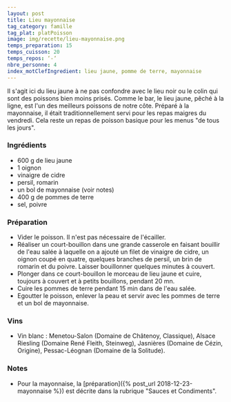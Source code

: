 ```yaml
---
layout: post
title: Lieu mayonnaise
tag_category: famille
tag_plat: platPoisson
image: img/recette/lieu-mayonnaise.png
temps_preparation: 15
temps_cuisson: 20
temps_repos: ‘-‘
nbre_personne: 4
index_motClefIngredient: lieu jaune, pomme de terre, mayonnaise
---
```

Il s'agit ici du lieu jaune à ne pas confondre avec le lieu noir ou le colin qui sont des poissons bien moins prisés. Comme le bar, le lieu jaune, pêché à la ligne, est l'un des meilleurs poissons de notre côte. Préparé à la mayonnaise, il était traditionnellement servi pour les repas maigres du vendredi. Cela reste un repas de poisson basique pour les menus "de tous les jours".

### Ingrédients
* 600 g de lieu jaune
* 1 oignon
* vinaigre de cidre
* persil, romarin
* un bol de mayonnaise (voir notes)
* 400 g de pommes de terre
* sel, poivre

### Préparation
* Vider le poisson. Il n'est pas nécessaire de l'écailler.
* Réaliser un court-bouillon dans une grande casserole en faisant bouillir de l'eau salée à laquelle on a ajouté un filet de vinaigre de cidre, un oignon coupé en quatre, quelques branches de persil, un brin de romarin et du poivre. Laisser bouillonner quelques minutes à couvert.
* Plonger dans ce court-bouillon le morceau de lieu jaune et cuire, toujours à couvert et à petits bouillons, pendant 20 mn.
* Cuire les pommes de terre pendant 15 min dans de l'eau salée.
* Egoutter le poisson, enlever la peau et servir avec les pommes de terre et un bol de mayonnaise.

### Vins
* Vin blanc : Menetou-Salon (Domaine de Châtenoy, Classique), Alsace Riesling (Domaine René Fleith, Steinweg), Jasnières (Domaine de Cézin, Origine), Pessac-Léognan (Domaine de la Solitude).

### Notes
* Pour la mayonnaise, la [préparation]({% post_url 2018-12-23-mayonnaise %}) est décrite dans la rubrique "Sauces et Condiments".
